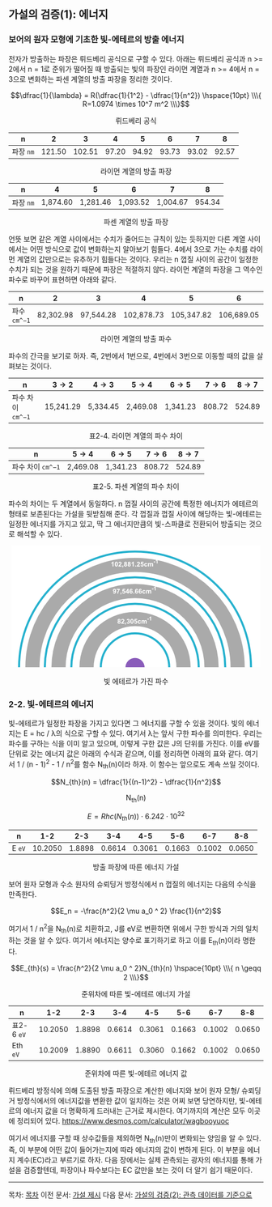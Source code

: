 ## 가설의 검증(1): 에너지

### 보어의 원자 모형에 기초한 빛-에테르의 방출 에너지

전자가 방출하는 파장은 뤼드베리 공식으로 구할 수 있다. 아래는 뤼드베리 공식과 n >= 2에서 n = 1로 준위가 떨어질 때 방출되는 빛의 파장인 라이먼 계열과 n >= 4에서 n = 3으로 변화하는 파센 계열의 방출 파장을 정리한 것이다.

$$\dfrac{1}{\lambda} = R(\dfrac{1}{1^2} - \dfrac{1}{n^2}) \hspace{10pt} \\\{ R=1.0974 \times 10^7 m^2 \\\}$$

<p align="center">뤼드베리 공식</p>

| n | 2 | 3 | 4 | 5 | 6 | 7 | 8 |
|--|--|--|--|--|--|--|--|
| 파장 `nm` | 121.50 | 102.51 | 97.20 | 94.92 | 93.73 | 93.02 | 92.57 |

<p align="center">라이먼 계열의 방출 파장</p>

| n | 4 | 5 | 6 | 7 | 8 |
|--|--|--|--|--|--|
| 파장 `nm` | 1,874.60 | 1,281.46 | 1,093.52 | 1,004.67 | 954.34 |

<p align="center">파센 계열의 방출 파장</p>

언뜻 보면 같은 계열 사이에서는 수치가 줄어드는 규칙이 있는 듯하지만 다른 계열 사이에서는 어떤 방식으로 값이 변화하는지 알아보기 힘들다. 4에서 3으로 가는 수치를 라이먼 계열의 값만으로는 유추하기 힘들다는 것이다. 우리는 n 껍질 사이의 공간이 일정한 수치가 되는 것을 원하기 때문에 파장은 적절하지 않다. 라이먼 계열의 파장을 그 역수인 파수로 바꾸어 표현하면 아래와 같다.

| n | 2 | 3 | 4 | 5 | 6 | 7 | 8 |
|--|--|--|--|--|--|--|--|
| 파수 `cm^−1` | 82,302.98 | 97,544.28 | 102,878.73 | 105,347.82 | 106,689.05 | 107,497.77 | 108,022.67 |

<p align="center">라이먼 계열의 방출 파수</p>

파수의 간극을 보기로 하자. 즉, 2번에서 1번으로, 4번에서 3번으로 이동할 때의 값을 살펴보는 것이다.

| n | $3 \to 2$ | $4 \to 3$ | $5 \to 4$ | $6 \to 5$ | $7 \to 6$ | $8 \to 7$ |
|--|--|--|--|--|--|--|
| 파수 차이 `cm^−1` | 15,241.29 | 5,334.45 | 2,469.08 | 1,341.23 | 808.72 | 524.89 |

<p align="center">표2-4. 라이먼 계열의 파수 차이</p>

| n | $5 \to 4$ | $6 \to 5$ | $7 \to 6$ | $8 \to 7$ |
|--|--|--|--|--|
| 파수 차이 `cm^−1` | 2,469.08 | 1,341.23 | 808.72 | 524.89 |

<p align="center">표2-5. 파센 계열의 파수 차이</p>

파수의 차이는 두 계열에서 동일하다. n 껍질 사이의 공간에 특정한 에너지가 에테르의 형태로 보존된다는 가설을 뒷받침해 준다. 각 껍질과 껍질 사이에 해당하는 빛-에테르는 일정한 에너지를 가지고 있고, 딱 그 에너지만큼의 빛-스파클로 전환되어 방출되는 것으로 해석할 수 있다.

<p align="center">
 <img src="./images/pic5.png">
</p>

<p align="center">빛 에테르가 가진 파수</p>

### 2-2. 빛-에테르의 에너지
빛-에테르가 일정한 파장을 가지고 있다면 그 에너지를 구할 수 있을 것이다. 빛의 에너지는 E = hc / λ의 식으로 구할 수 있다. 여기서 λ는 앞서 구한 파수를 의미한다. 우리는 파수를 구하는 식을 이미 알고 있으며, 이렇게 구한 값은 J의 단위를 가진다. 이를 eV를 단위로 갖는 에너지 값은 아래의 수식과 같으며, 이를 정리하면 아래의 표와 같다. 여기서 1 / (n - 1)<sup>2</sup> - 1 / n<sup>2</sup>를 함수 N<sub>th</sub>(n)이라 하자. 이 함수는 앞으로도 계속 쓰일 것이다.

$$N_{th}(n) = \dfrac{1}{(n-1)^2} - \dfrac{1}{n^2}$$

<p align="center">N<sub>th</sub>(n)</p>

$$E = Rhc(N_{th}(n))\cdot6.242\cdot10^{32}$$

| n | 1-2 | 2-3 | 3-4 | 4-5 | 5-6 | 6-7 | 8-8 |
|--|--|--|--|--|--|--|--|
| E `eV` | 10.2050 | 1.8898 | 0.6614 | 0.3061 | 0.1663 | 0.1002 | 0.0650 |

<p align="center">방출 파장에 따른 에너지 가설</p>

보어 원자 모형과 수소 원자의 슈뢰딩거 방정식에서 n 껍질의 에너지는 다음의 수식을 만족한다.

$$E_n = -\frac{ℏ^2}{2 \mu a_0 ^ 2} \frac{1}{n^2}$$

여기서 1 / n<sup>2</sup>을 N<sub>th</sub>(n)로 치환하고, J를 eV로 변환하면 위에서 구한 방식과 거의 일치하는 것을 알 수 있다. 여기서 에너지는 양수로 표기하기로 하고 이를 E<sub>th</sub>(n)이라 명한다.

$$E_{th}(s) = \frac{ℏ^2}{2 \mu a_0 ^ 2}N_{th}(n) \hspace{10pt} \\\{ n \geqq 2 \\\}$$

<p align="center">준위차에 따른 빛-에테르 에너지 가설</p>

| n | 1-2 | 2-3 | 3-4 | 4-5 | 5-6 | 6-7 | 8-8 |
|--|--|--|--|--|--|--|--|
| 표2-6 `eV` | 10.2050 | 1.8898 | 0.6614 | 0.3061 | 0.1663 | 0.1002 | 0.0650 |
| Eth `eV` | 10.2009 | 1.8890 | 0.6611 | 0.3060 | 0.1662 | 0.1002 | 0.0650 |

<p align="center">준위차에 따른 빛-에테르 에너지 값</p>

뤼드베리 방정식에 의해 도출된 방출 파장으로 계산한 에너지와 보어 원자 모형/ 슈뢰딩거 방정식에서의 에너지값을 변환한 값이 일치하는 것은 어찌 보면 당연하지만, 빛-에테르의 에너지 값을 더 명확하게 드러내는 근거로 제시한다. 여기까지의 계산은 모두 이곳에 정리되어 있다. https://www.desmos.com/calculator/wagbooyuoc

여기서 에너지를 구할 때 상수값들을 제외하면 N<sub>th</sub>(n)만이 변화되는 양임을 알 수 있다. 즉, 이 부분에 어떤 값이 들어가는지에 따라 에너지의 값이 변하게 된다. 이 부분을 에너지 계수(EC)라고 부르기로 하자. 다음 장에서는 실제 관측되는 광자의 에너지를 통해 가설을 검증할텐데, 파장이나 파수보다는 EC 값만을 보는 것이 더 알기 쉽기 때문이다.

---

목차: [목차](./README.md)
이전 문서: [가설 제시](./hypothesis.md)
다음 문서: [가설의 검증(2): 관측 데이터를 기준으로](./atomic_spectra_data.md)
